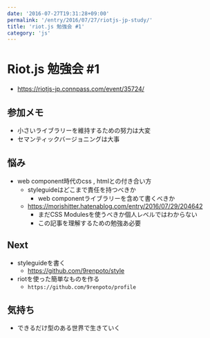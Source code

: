```yaml
---
date: '2016-07-27T19:31:28+09:00'
permalink: '/entry/2016/07/27/riotjs-jp-study/'
title: 'riot.js 勉強会 #1'
category: 'js'
---
```


# Riot.js 勉強会 \#1

- <https://riotjs-jp.connpass.com/event/35724/>

## 参加メモ

- 小さいライブラリーを維持するための努力は大変
- セマンティックバージョニングは大事

## 悩み

- web component時代のcss , htmlとの付き合い方
  - styleguideはどこまで責任を持つべきか
    - web componentライブラリーを含めて書くべきか
  - <https://morishitter.hatenablog.com/entry/2016/07/29/204642>
    - まだCSS Modulesを使うべきか個人レベルではわからない
    - この記事を理解するための勉強あ必要

## Next

- styleguideを書く
  - <https://github.com/9renpoto/style>
- riotを使った簡単なものを作る
  - `https://github.com/9renpoto/profile`

## 気持ち

- できるだけ型のある世界で生きていく
